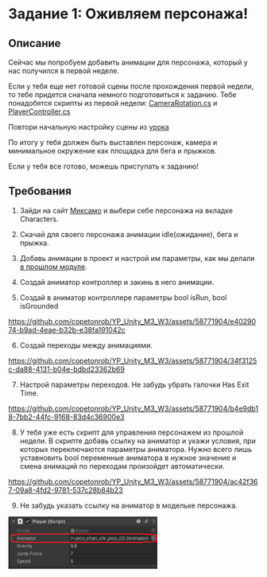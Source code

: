 # Задание 1: Оживляем персонажа!

## Описание

Сейчас мы попробуем добавить анимации для персонажа, который у нас получился в первой неделе.

Если у тебя еще нет готовой сцены после прохождения первой недели, то тебе придется сначала немного подготовиться к заданию. Тебе понадобятся скрипты из первой недели: [CameraRotation.cs](/CameraRotation.cs) и [PlayerController.cs](/PlayerController.cs)

Повтори начальную настройку сцены из [урока](https://practicum.yandex.ru/learn/kids-unity/courses/943d7264-09ee-48f4-8e30-04b6da03207e/sprints/195814/topics/8898c9d9-c272-44d9-9720-a420402a3e84/lessons/f33ed7f2-1599-4058-8d12-eea215d4ad28/)

По итогу у тебя должен быть выставлен персонаж, камера и минимальное окружение как площадка для бега и прыжков.

Если у тебя все готово, можешь приступать к заданию!

## Требования

1. Зайди на сайт [Миксамо](https://www.mixamo.com/) и выбери себе персонажа на вкладке Characters.

2. Скачай для своего персонажа анимации idle(ожидание), бега и прыжка.

3. Добавь анимации в проект и настрой им параметры, как мы делали [в прошлом модуле](https://github.com/copetonrob/YP_Unity_M2_W9/blob/main/Task1.md).

4. Создай аниматор контроллер и закинь в него анимации.

5. Создай в аниматор контроллере параметры bool isRun, bool isGrounded

https://github.com/copetonrob/YP_Unity_M3_W3/assets/58771904/e4029074-b9ad-4eae-b32b-e38fa191042c

6. Создай переходы между анимациями.

https://github.com/copetonrob/YP_Unity_M3_W3/assets/58771904/34f3125c-da88-4131-b04e-bdbd23362b69

7. Настрой параметры переходов. Не забудь убрать галочки Has Exit Time.

https://github.com/copetonrob/YP_Unity_M3_W3/assets/58771904/b4e9db18-7bb2-44fc-9168-83d4c36900e3

8. У тебя уже есть скрипт для управления персонажем из прошлой недели. В скрипте добавь ссылку на аниматор и укажи условия, при которых переключаются параметры аниматора. Нужно всего лишь уставновить bool переменные аниматора в нужное значение и смена анимаций по переходам произойдет автоматически.

https://github.com/copetonrob/YP_Unity_M3_W3/assets/58771904/ac42f367-09a8-4fd2-9781-537c28b84b23

9. Не забудь указать ссылку на аниматор в модельке персонажа.

<img src="https://github.com/copetonrob/YP_Unity_M3_W3/blob/main/img/img1.png" width="300"/>
